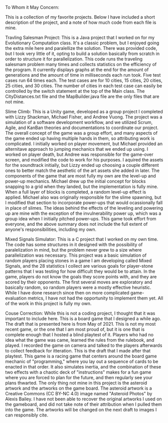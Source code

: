 To Whom it May Concern:

This is a collection of my favorite projects. Below I have included a short description of the project, and a note of how much code from each file is mine.

Travling Salesman Project:
This is a Java project that I worked on for my Evolutionary Computation class. It's a classic problem, but I enjoyed going the extra mile here and paralellize the solution. There was provided code, but I took very little of it, opting to build a solution basically from scratch in order to structure it for parallelization. 
This code runs the traveling salesmam problem many times and collects statistics on the efficiency of the program. It currently displays graphs at the end for the amount of generations and the amount of time in milliseconds each run took. Five test cases run 64 times each. The test cases are for 10 cities, 15 cities, 20 cities, 25 cities, and 30 cities. The number of cities in each test case can easily be controlled by the switch statement at the top of the Main class.
The CityDistances.txt file and the MapBuilder.java file are the only files that are not mine. 

Slime Climb:
This is a Unity game, developed as a group project I completed with Lizzy Shackman, Michael Fisher, and Andree Vuong. The project was a simulation of a software development workflow, and we utilized Scrum, Agile, and KanBan theories and documentations to coordinate our project.
The overall concept of the game was a group effort, and many aspects of the game ended up having multiple hands in them, so attributing work is complicated. I initially worked on player movement, but Michael provided an alternitave approach to jumping mechanics that we ended up using. I worked on player death, but Andree was responsible for the game-over screen, and modified the code to work for his purposes. I aquired the assets for the soundtrack initially, but Lizzy ended up choosing a couple different ones to better match the aesthetic of the art assets she added in later. 
The components of the game that are most fully my own are the level-up and power-up mechanics. Michael drew up the initial concept for blocks snapping to a grid when they landed, but the implementation is fully mine. When a full layer of blocks is completed, a random level-up effect is applied. Michael also was originally responsible for the slime spawning, but I modified that section to incorporate power-ups that would ocassionally fall in place of slimes. The ideas behind the effects of the leveling and powering up are mine with the exception of the invulnerability power up, which was a group idea when I initially pitched power-ups.
This game took effort from everyone, and the above summary does not include the full extent of anyone's responsibilities, including my own. 

Mixed Signals Simulator:
This is a C project that I worked on my own time. The code has some structures in it designed with the possibility of paralelization in mind, but the problem never grew to a size where parallelization was necessary. This project was a basic simulation of random players placing stones in a game I am developing called Mixed Signals, and the 28 statistics I collect are various goals for player-stone patterns that I was testing for how difficult they would be to attain. 
In the game, players do not know the goals they score points with, and they are scored by their opponents. The first several moves are exploratory and basically random, so random players were a mostly effective heuristic. While I have done research since then on more complicated game-evaluation metrics, I have not had the opportunity to implement them yet.
All of the work in this project is fully my own.

Couse Correction:
While this is not a coding project, I thought that it was important to include here. This is a board game that I designed a while ago. The draft that is presented here is from May of 2021. This is not my most recent game, or the one that I am most proud of, but it is one that is complete enough that I hosted a blind playtest of it. Players who had no idea what the game was came, learned the rules from the rulebook, and played. I recorded the game on camera and talked to the players afterwards to collect feedback for itteration. This is the draft that I made after that playtest.
This game is a racing game that centers around the board game mechanic of "programming," where you lay out a sequence of cards to be enacted in that order. It also simulates inertia, and the combination of these two effects with a chaotic deck of "instructions" makes for a fun game where you are forced to plan for the future, and then regularly see your plans thwarted. 
The only thing not mine in this project is the asteroid artwork and the artworks on the game board. The asteroid artwork is a Creative Commons (CC BY-NC 4.0) image named "Asteroid Photos" by Alexis Bailey. I have not been able to recover the original artworks I used on the gameboard, and did not take note of their attribution when I pulled them into the game. The artworks will be changed on the next draft to images I can responsibly cite.